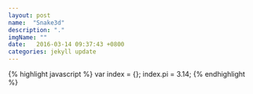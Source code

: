 ```yaml
---
layout: post
name:  "Snake3d"
description: "."
imgName: ""
date:   2016-03-14 09:37:43 +0800
categories: jekyll update
---
```


{% highlight javascript %}
var index = {};
  index.pi = 3.14;
{% endhighlight %}
